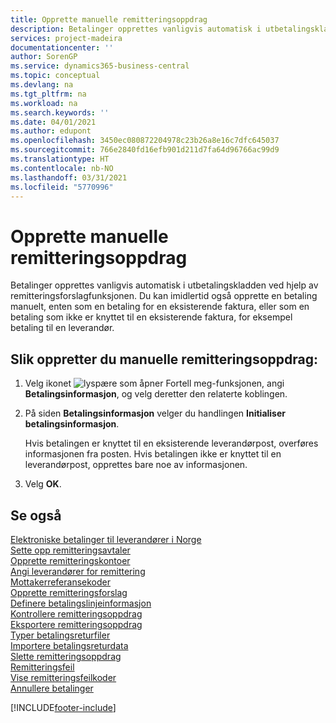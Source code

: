 ```yaml
---
title: Opprette manuelle remitteringsoppdrag
description: Betalinger opprettes vanligvis automatisk i utbetalingskladden ved hjelp av remitteringsforslagfunksjonen.
services: project-madeira
documentationcenter: ''
author: SorenGP
ms.service: dynamics365-business-central
ms.topic: conceptual
ms.devlang: na
ms.tgt_pltfrm: na
ms.workload: na
ms.search.keywords: ''
ms.date: 04/01/2021
ms.author: edupont
ms.openlocfilehash: 3450ec080872204978c23b26a8e16c7dfc645037
ms.sourcegitcommit: 766e2840fd16efb901d211d7fa64d96766ac99d9
ms.translationtype: HT
ms.contentlocale: nb-NO
ms.lasthandoff: 03/31/2021
ms.locfileid: "5770996"
---
```

# <a name="create-manual-remittance-payments"></a>Opprette manuelle remitteringsoppdrag
Betalinger opprettes vanligvis automatisk i utbetalingskladden ved hjelp av remitteringsforslagfunksjonen. Du kan imidlertid også opprette en betaling manuelt, enten som en betaling for en eksisterende faktura, eller som en betaling som ikke er knyttet til en eksisterende faktura, for eksempel betaling til en leverandør.  

## <a name="to-create-a-manual-remittance-payment"></a>Slik oppretter du manuelle remitteringsoppdrag:  

1.  Velg ikonet ![lyspære som åpner Fortell meg-funksjonen](../../media/ui-search/search_small.png "Fortell hva du vil gjøre"), angi **Betalingsinformasjon**, og velg deretter den relaterte koblingen.  
2.  På siden **Betalingsinformasjon** velger du handlingen **Initialiser betalingsinformasjon**.  

    Hvis betalingen er knyttet til en eksisterende leverandørpost, overføres informasjonen fra posten. Hvis betalingen ikke er knyttet til en leverandørpost, opprettes bare noe av informasjonen.  

3.  Velg **OK**.  

## <a name="see-also"></a>Se også  
 [Elektroniske betalinger til leverandører i Norge](electronic-payments-to-vendors-in-norway.md)   
 [Sette opp remitteringsavtaler](how-to-set-up-remittance-agreements.md)   
 [Opprette remitteringskontoer](how-to-create-remittance-accounts.md)   
 [Angi leverandører for remittering](how-to-set-up-vendors-for-remittance.md)   
 [Mottakerreferansekoder](recipient-reference-codes.md)   
 [Opprette remitteringsforslag](how-to-create-remittance-suggestions.md)   
 [Definere betalingslinjeinformasjon](how-to-set-up-payment-line-information.md)   
 [Kontrollere remitteringsoppdrag](how-to-test-remittance-payments.md)   
 [Eksportere remitteringsoppdrag](how-to-export-remittance-payments.md)   
 [Typer betalingsreturfiler](types-of-payment-returns-files.md)   
 [Importere betalingsreturdata](how-to-import-payment-return-data.md)   
 [Slette remitteringsoppdrag](how-to-delete-remittance-payment-orders.md)   
 [Remitteringsfeil](remittance-errors.md)   
 [Vise remitteringsfeilkoder](how-to-view-remittance-error-codes.md)   
 [Annullere betalinger](how-to-cancel-payments.md)


[!INCLUDE[footer-include](../../includes/footer-banner.md)]